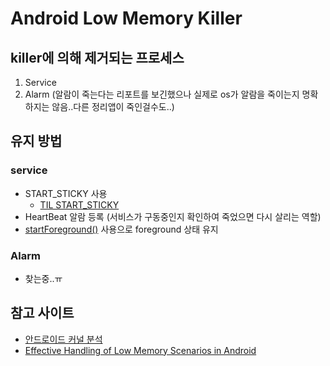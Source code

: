 # Android Low Memory Killer

## killer에 의해 제거되는 프로세스
1. Service
2. Alarm (알람이 죽는다는 리포트를 보긴했으나 실제로 os가 알람을 죽이는지 명확하지는 않음..다른 정리앱이 죽인걸수도..)

## 유지 방법
### service
- START_STICKY 사용
   - [TIL START_STICKY](https://github.com/happymoment-s/TIL/blob/master/Android/%5BAndroid%5D%5BService%5D%20START_STICKY.md)
- HeartBeat 알람 등록 (서비스가 구동중인지 확인하여 죽었으면 다시 살리는 역할)
- [startForeground()](https://developer.android.com/reference/android/app/Service.html#startForeground%28int,%20android.app.Notification%29) 사용으로 foreground 상태 유지

### Alarm
 - 찾는중..ㅠ

## 참고 사이트
- [안드로이드 커널 분석](http://www.ikpu.ac.kr/clcms/contents/0000000206//07/07_10.htm)
- [Effective Handling of Low Memory
Scenarios in Android](http://www.it.iitb.ac.in/frg/wiki/images/f/f4/113050076_Rajesh_Prodduturi_Stage-01_report_8_113050076_stage01.pdf)
